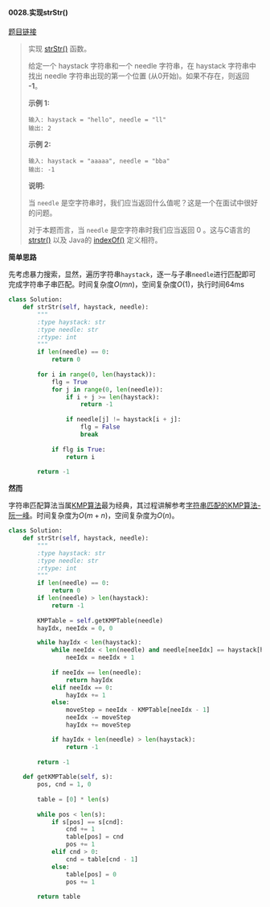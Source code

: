 #### 0028.实现strStr()
[题目链接]()
> 实现 [strStr()](https://baike.baidu.com/item/strstr/811469) 函数。
>
> 给定一个 haystack 字符串和一个 needle 字符串，在 haystack 字符串中找出 needle 字符串出现的第一个位置 (从0开始)。如果不存在，则返回  **-1**。
>
> **示例 1:**
>
> ```
> 输入: haystack = "hello", needle = "ll"
> 输出: 2
> ```
>
> **示例 2:**
>
> ```
> 输入: haystack = "aaaaa", needle = "bba"
> 输出: -1
> ```
>
> **说明:**
>
> 当 `needle` 是空字符串时，我们应当返回什么值呢？这是一个在面试中很好的问题。
>
> 对于本题而言，当 `needle` 是空字符串时我们应当返回 0 。这与C语言的 [strstr()](https://baike.baidu.com/item/strstr/811469) 以及 Java的 [indexOf()](https://docs.oracle.com/javase/7/docs/api/java/lang/String.html#indexOf(java.lang.String)) 定义相符。

**简单思路**

先考虑暴力搜索，显然，遍历字符串```haystack```，逐一与子串```needle```进行匹配即可完成字符串子串匹配。时间复杂度$O(mn)$，空间复杂度$O(1)$，执行时间64ms

```python
class Solution:
    def strStr(self, haystack, needle):
        """
        :type haystack: str
        :type needle: str
        :rtype: int
        """
        if len(needle) == 0:
            return 0
        
        for i in range(0, len(haystack)):
            flg = True
            for j in range(0, len(needle)):
                if i + j >= len(haystack):
                    return -1
                
                if needle[j] != haystack[i + j]:
                    flg = False
                    break
            
            if flg is True:
                return i
        
        return -1
```

**然而**

字符串匹配算法当属[KMP算法](https://zh.wikipedia.org/zh-hans/%E5%85%8B%E5%8A%AA%E6%96%AF-%E8%8E%AB%E9%87%8C%E6%96%AF-%E6%99%AE%E6%8B%89%E7%89%B9%E7%AE%97%E6%B3%95)最为经典，其过程讲解参考[字符串匹配的KMP算法-阮一峰](http://www.ruanyifeng.com/blog/2013/05/Knuth%E2%80%93Morris%E2%80%93Pratt_algorithm.html)。时间复杂度为$O(m+n)$，空间复杂度为$O(n)$。

```python
class Solution:
    def strStr(self, haystack, needle):
        """
        :type haystack: str
        :type needle: str
        :rtype: int
        """
        if len(needle) == 0:
            return 0
        if len(needle) > len(haystack):
            return -1
        
        KMPTable = self.getKMPTable(needle)
        hayIdx, neeIdx = 0, 0

        while hayIdx < len(haystack):
            while neeIdx < len(needle) and needle[neeIdx] == haystack[hayIdx + neeIdx]:
                neeIdx = neeIdx + 1
            
            if neeIdx == len(needle):
                return hayIdx
            elif neeIdx == 0:
                hayIdx += 1
            else:
                moveStep = neeIdx - KMPTable[neeIdx - 1]
                neeIdx -= moveStep
                hayIdx += moveStep

            if hayIdx + len(needle) > len(haystack):
                return -1
            
        return -1
    
    def getKMPTable(self, s):
        pos, cnd = 1, 0
        
        table = [0] * len(s)
        
        while pos < len(s):
            if s[pos] == s[cnd]:
                cnd += 1
                table[pos] = cnd
                pos += 1
            elif cnd > 0:
                cnd = table[cnd - 1]
            else:
                table[pos] = 0
                pos += 1
        
        return table
```

